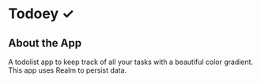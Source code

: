 
# Todoey ✓

## About the App

A todolist app to keep track of all your tasks with a beautiful color gradient. 
This app uses Realm to persist data. 


